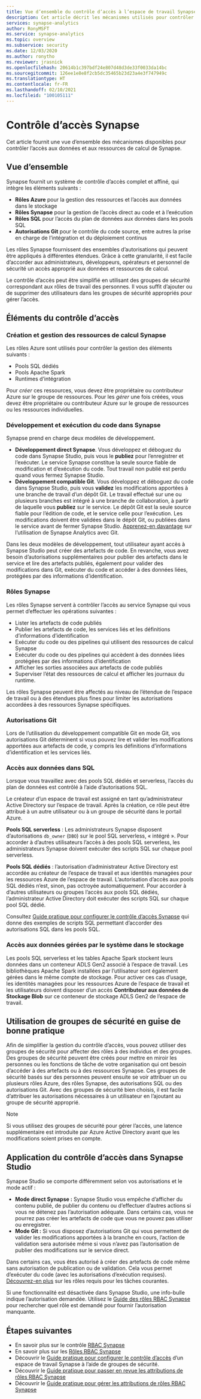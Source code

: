 ```yaml
---
title: Vue d’ensemble du contrôle d’accès à l’espace de travail Synapse
description: Cet article décrit les mécanismes utilisés pour contrôler l’accès à un espace de travail Synapse ainsi que les ressources et les artefacts de code qu’il contient.
services: synapse-analytics
author: RonyMSFT
ms.service: synapse-analytics
ms.topic: overview
ms.subservice: security
ms.date: 12/03/2020
ms.author: ronytho
ms.reviewer: jrasnick
ms.openlocfilehash: 20614b1c397bdf24e807d48d3de33f0033da14bc
ms.sourcegitcommit: 126ee1e8e8f2cb5dc35465b23d23a4e3f747949c
ms.translationtype: HT
ms.contentlocale: fr-FR
ms.lasthandoff: 02/10/2021
ms.locfileid: "100105111"
---
```

# <a name="synapse-access-control"></a>Contrôle d’accès Synapse 

Cet article fournit une vue d’ensemble des mécanismes disponibles pour contrôler l’accès aux données et aux ressources de calcul de Synapse.  

## <a name="overview"></a>Vue d’ensemble

Synapse fournit un système de contrôle d’accès complet et affiné, qui intègre les éléments suivants : 
- **Rôles Azure** pour la gestion des ressources et l’accès aux données dans le stockage 
- **Rôles Synapse** pour la gestion de l’accès direct au code et à l’exécution 
- **Rôles SQL** pour l’accès du plan de données aux données dans les pools SQL 
- **Autorisations Git** pour le contrôle du code source, entre autres la prise en charge de l’intégration et du déploiement continus  

Les rôles Synapse fournissent des ensembles d’autorisations qui peuvent être appliqués à différentes étendues. Grâce à cette granularité, il est facile d’accorder aux administrateurs, développeurs, opérateurs et personnel de sécurité un accès approprié aux données et ressources de calcul.

Le contrôle d’accès peut être simplifié en utilisant des groupes de sécurité correspondant aux rôles de travail des personnes. Il vous suffit d’ajouter ou de supprimer des utilisateurs dans les groupes de sécurité appropriés pour gérer l’accès.

## <a name="access-control-elements"></a>Éléments du contrôle d’accès

### <a name="creating-and-managing-synapse-compute-resources"></a>Création et gestion des ressources de calcul Synapse

Les rôles Azure sont utilisés pour contrôler la gestion des éléments suivants : 
- Pools SQL dédiés 
- Pools Apache Spark 
- Runtimes d’intégration 

Pour *créer* ces ressources, vous devez être propriétaire ou contributeur Azure sur le groupe de ressources. Pour les *gérer* une fois créées, vous devez être propriétaire ou contributeur Azure sur le groupe de ressources ou les ressources individuelles. 

### <a name="developing-and-executing-code-in-synapse"></a>Développement et exécution du code dans Synapse 

Synapse prend en charge deux modèles de développement.

- **Développement direct Synapse**. Vous développez et déboguez du code dans Synapse Studio, puis vous le **publiez** pour l’enregistrer et l’exécuter.  Le service Synapse constitue la seule source fiable de modification et d’exécution du code.  Tout travail non publié est perdu quand vous fermez Synapse Studio.  
- **Développement compatible Git**. Vous développez et déboguez du code dans Synapse Studio, puis vous **validez** les modifications apportées à une branche de travail d’un dépôt Git. Le travail effectué sur une ou plusieurs branches est intégré à une branche de collaboration, à partir de laquelle vous **publiez** sur le service. Le dépôt Git est la seule source fiable pour l’édition de code, et le service celle pour l’exécution. Les modifications doivent être validées dans le dépôt Git, ou publiées dans le service avant de fermer Synapse Studio. [Apprenez-en davantage](../cicd/continuous-integration-deployment.md) sur l’utilisation de Synapse Analytics avec Git.

Dans les deux modèles de développement, tout utilisateur ayant accès à Synapse Studio peut créer des artefacts de code. En revanche, vous avez besoin d’autorisations supplémentaires pour publier des artefacts dans le service et lire des artefacts publiés, également pour valider des modifications dans Git, exécuter du code et accéder à des données liées, protégées par des informations d’identification.

### <a name="synapse-roles"></a>Rôles Synapse

Les rôles Synapse servent à contrôler l’accès au service Synapse qui vous permet d’effectuer les opérations suivantes : 
- Lister les artefacts de code publiés 
- Publier les artefacts de code, les services liés et les définitions d’informations d’identification
- Exécuter du code ou des pipelines qui utilisent des ressources de calcul Synapse
- Exécuter du code ou des pipelines qui accèdent à des données liées protégées par des informations d’identification
- Afficher les sorties associées aux artefacts de code publiés
- Superviser l’état des ressources de calcul et afficher les journaux du runtime.

Les rôles Synapse peuvent être affectés au niveau de l’étendue de l’espace de travail ou à des étendues plus fines pour limiter les autorisations accordées à des ressources Synapse spécifiques.

### <a name="git-permissions"></a>Autorisations Git

Lors de l’utilisation du développement compatible Git en mode Git, vos autorisations Git déterminent si vous pouvez lire et valider les modifications apportées aux artefacts de code, y compris les définitions d’informations d’identification et les services liés.   
   
### <a name="accessing-data-in-sql"></a>Accès aux données dans SQL

Lorsque vous travaillez avec des pools SQL dédiés et serverless, l’accès du plan de données est contrôlé à l’aide d’autorisations SQL. 

Le créateur d’un espace de travail est assigné en tant qu’administrateur Active Directory sur l’espace de travail. Après la création, ce rôle peut être attribué à un autre utilisateur ou à un groupe de sécurité dans le portail Azure.

**Pools SQL serverless** : Les administrateurs Synapse disposent d’autorisations `db_owner` (`DBO`) sur le pool SQL serverless, « intégré ». Pour accorder à d’autres utilisateurs l’accès à des pools SQL serverless, les administrateurs Synapse doivent exécuter des scripts SQL sur chaque pool serverless.  

**Pools SQL dédiés** : l’autorisation d’administrateur Active Directory est accordée au créateur de l’espace de travail et aux identités managées pour les ressources Azure de l’espace de travail.  L’autorisation d’accès aux pools SQL dédiés n’est, sinon, pas octroyée automatiquement. Pour accorder à d’autres utilisateurs ou groupes l’accès aux pools SQL dédiés, l’administrateur Active Directory doit exécuter des scripts SQL sur chaque pool SQL dédié.

Consultez [Guide pratique pour configurer le contrôle d’accès Synapse](./how-to-set-up-access-control.md) qui donne des exemples de scripts SQL permettant d’accorder des autorisations SQL dans les pools SQL.  

 ### <a name="accessing-system-managed-data-in-storage"></a>Accès aux données gérées par le système dans le stockage

Les pools SQL serverless et les tables Apache Spark stockent leurs données dans un conteneur ADLS Gen2 associé à l’espace de travail. Les bibliothèques Apache Spark installées par l’utilisateur sont également gérées dans le même compte de stockage. Pour activer ces cas d’usage, les identités managées pour les ressources Azure de l’espace de travail et les utilisateurs doivent disposer d’un accès **Contributeur aux données de Stockage Blob** sur ce conteneur de stockage ADLS Gen2 de l’espace de travail.  

## <a name="using-security-groups-as-a-best-practice"></a>Utilisation de groupes de sécurité en guise de bonne pratique

Afin de simplifier la gestion du contrôle d’accès, vous pouvez utiliser des groupes de sécurité pour affecter des rôles à des individus et des groupes. Des groupes de sécurité peuvent être créés pour mettre en miroir les personnes ou les fonctions de tâche de votre organisation qui ont besoin d’accéder à des artefacts ou à des ressources Synapse.  Ces groupes de sécurité basés sur des personnes peuvent ensuite se voir attribuer un ou plusieurs rôles Azure, des rôles Synapse, des autorisations SQL ou des autorisations Git. Avec des groupes de sécurité bien choisis, il est facile d’attribuer les autorisations nécessaires à un utilisateur en l’ajoutant au groupe de sécurité approprié. 

>[!Note]
>Si vous utilisez des groupes de sécurité pour gérer l’accès, une latence supplémentaire est introduite par Azure Active Directory avant que les modifications soient prises en compte. 

## <a name="access-control-enforcement-in-synapse-studio"></a>Application du contrôle d’accès dans Synapse Studio

Synapse Studio se comporte différemment selon vos autorisations et le mode actif :
- **Mode direct Synapse :** Synapse Studio vous empêche d’afficher du contenu publié, de publier du contenu ou d’effectuer d’autres actions si vous ne détenez pas l’autorisation adéquate.  Dans certains cas, vous ne pourrez pas créer les artefacts de code que vous ne pouvez pas utiliser ou enregistrer. 
- **Mode Git :** Si vous disposez d’autorisations Git qui vous permettent de valider les modifications apportées à la branche en cours, l’action de validation sera autorisée même si vous n’avez pas l’autorisation de publier des modifications sur le service direct.  

Dans certains cas, vous êtes autorisé à créer des artefacts de code même sans autorisation de publication ou de validation. Cela vous permet d’exécuter du code (avec les autorisations d’exécution requises). [Découvrez-en plus](./synapse-workspace-understand-what-role-you-need.md) sur les rôles requis pour les tâches courantes. 

Si une fonctionnalité est désactivée dans Synapse Studio, une info-bulle indique l’autorisation demandée. Utilisez le [Guide des rôles RBAC Synapse](./synapse-workspace-synapse-rbac-roles.md#synapse-rbac-actions-and-the-roles-that-permit-them) pour rechercher quel rôle est demandé pour fournir l’autorisation manquante.


## <a name="next-steps"></a>Étapes suivantes

- En savoir plus sur le contrôle [RBAC Synapse](./synapse-workspace-synapse-rbac.md)
- En savoir plus sur les [Rôles RBAC Synapse](./synapse-workspace-synapse-rbac-roles.md)
- Découvrir le [Guide pratique pour configurer le contrôle d’accès](./how-to-set-up-access-control.md) d’un espace de travail Synapse à l’aide de groupes de sécurité.
- Découvrir le [Guide pratique pour passer en revue les attributions de rôles RBAC Synapse](./how-to-review-synapse-rbac-role-assignments.md)
- Découvrir le [Guide pratique pour gérer les attributions de rôles RBAC Synapse](./how-to-manage-synapse-rbac-role-assignments.md)
